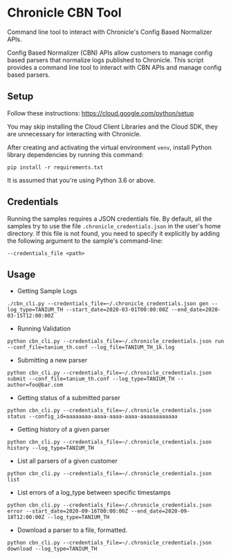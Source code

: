 # Chronicle CBN Tool

Command line tool to interact with Chronicle's Config Based Normalizer APIs.

Config Based Normalizer (CBN) APIs allow customers to manage config based
parsers that normalize logs published to Chronicle. This script provides a
command line tool to interact with CBN APIs and manage config based parsers.

## Setup

Follow these instructions: https://cloud.google.com/python/setup

You may skip installing the Cloud Client Libraries and the Cloud SDK, they are
unnecessary for interacting with Chronicle.

After creating and activating the virtual environment `venv`, install Python
library dependencies by running this command:

```shell
pip install -r requirements.txt
```

It is assumed that you're using Python 3.6 or above.

## Credentials

Running the samples requires a JSON credentials file. By default, all the
samples try to use the file `.chronicle_credentials.json` in the user's home
directory. If this file is not found, you need to specify it explicitly by
adding the following argument to the sample's command-line:

```shell
--credentials_file <path>
```

## Usage

- Getting Sample Logs
```shell
./cbn_cli.py --credentials_file=~/.chronicle_credentials.json gen --log_type=TANIUM_TH --start_date=2020-03-01T00:00:00Z --end_date=2020-03-15T12:00:00Z
```

- Running Validation
```shell
python cbn_cli.py --credentials_file=~/.chronicle_credentials.json run --conf_file=tanium_th.conf --log_file=TANIUM_TH_1k.log
```

- Submitting a new parser
```shell
python cbn_cli.py --credentials_file=~/.chronicle_credentials.json submit --conf_file=tanium_th.conf --log_type=TANIUM_TH --author=foo@bar.com
```

- Getting status of a submitted parser
```shell
python cbn_cli.py --credentials_file=~/.chronicle_credentials.json status --config_id=aaaaaaaa-aaaa-aaaa-aaaa-aaaaaaaaaaaa
```

- Getting history of a given parser
```shell
python cbn_cli.py --credentials_file=~/.chronicle_credentials.json history --log_type=TANIUM_TH
```

- List all parsers of a given customer
```shell
python cbn_cli.py --credentials_file=~/.chronicle_credentials.json list
```

- List errors of a log_type between specific timestamps 
```shell
python cbn_cli.py --credentials_file=~/.chronicle_credentials.json error --start_date=2020-09-16T00:00:00Z --end_date=2020-09-18T12:00:00Z --log_type=TANIUM_TH
```

- Download a parser to a file, formatted.
```shell
python cbn_cli.py --credentials_file=~/.chronicle_credentials.json download --log_type=TANIUM_TH
```

